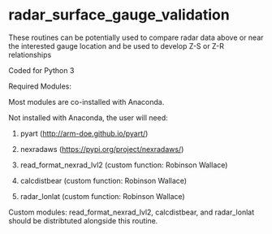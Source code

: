# radar_surface_gauge_validation
These routines can be potentially used to compare radar data above or near the interested gauge location and be used to develop Z-S or Z-R relationships

Coded for Python 3

Required Modules: 

Most modules are co-installed with Anaconda. 

Not installed with Anaconda, the user will need: 

1) pyart (http://arm-doe.github.io/pyart/)

2) nexradaws (https://pypi.org/project/nexradaws/)

3) read_format_nexrad_lvl2 (custom function: Robinson Wallace)

4) calcdistbear (custom function: Robinson Wallace)

5) radar_lonlat (custom function: Robinson Wallace)


Custom modules: read_format_nexrad_lvl2, calcdistbear, and radar_lonlat should be distribtuted alongside this routine. 
